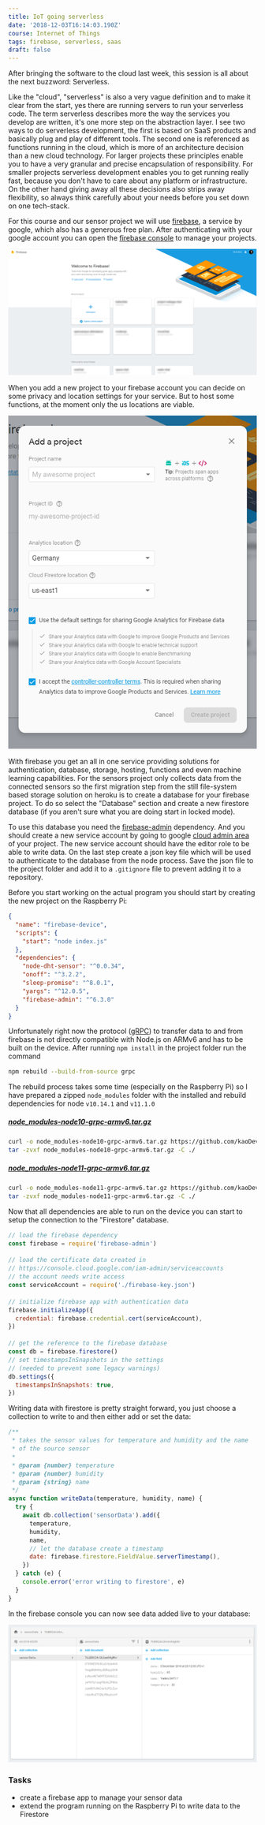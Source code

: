 ```yaml
---
title: IoT going serverless
date: '2018-12-03T16:14:03.190Z'
course: Internet of Things
tags: firebase, serverless, saas
draft: false
---
```


After bringing the software to the cloud last week, this session is all about
the next buzzword: Serverless.

Like the "cloud", "serverless" is also a very vague definition and to make it
clear from the start, yes there are running servers to run your serverless code.
The term serverless describes more the way the services you develop are written,
it's one more step on the abstraction layer. I see two ways to do serverless
development, the first is based on SaaS products and basically plug and play of
different tools. The second one is referenced as functions running in the cloud,
which is more of an architecture decision than a new cloud technology. For
larger projects these principles enable you to have a very granular and precise
encapsulation of responsibility. For smaller projects serverless development
enables you to get running really fast, because you don't have to care about any
platform or infrastructure. On the other hand giving away all these decisions
also strips away flexibility, so always think carefully about your needs before
you set down on one tech-stack.

For this course and our sensor project we will use
[firebase](https://firebase.google.com/), a service by google, which also has a
generous free plan. After authenticating with your google account you can open
the [firebase console](https://console.firebase.google.com/) to manage your
projects.

![firebase projects overview](./firebase-projects.png)

When you add a new project to your firebase account you can decide on some
privacy and location settings for your service. But to host some functions, at
the moment only the us locations are viable.

![firebase projects overview](./firebase-create-project.png)

With firebase you get an all in one service providing solutions for
authentication, database, storage, hosting, functions and even machine learning
capabilities. For the sensors project only collects data from the connected
sensors so the first migration step from the still file-system based storage
solution on heroku is to create a database for your firebase project. To do so
select the "Database" section and create a new firestore database (if you aren't
sure what you are doing start in locked mode).

To use this database you need the
[firebase-admin](https://www.npmjs.com/package/firebase-admin) dependency. And
you should create a new service account by going to google
[cloud admin area](https://console.cloud.google.com/iam-admin/serviceaccounts)
of your project. The new service account should have the editor role to be able
to write data. On the last step create a json key file which will be used to
authenticate to the database from the node process. Save the json file to the
project folder and add it to a `.gitignore` file to prevent adding it to a
repository.

Before you start working on the actual program you should start by creating the
new project on the Raspberry Pi:

```json
{
  "name": "firebase-device",
  "scripts": {
    "start": "node index.js"
  },
  "dependencies": {
    "node-dht-sensor": "^0.0.34",
    "onoff": "^3.2.2",
    "sleep-promise": "^8.0.1",
    "yargs": "^12.0.5",
    "firebase-admin": "^6.3.0"
  }
}
```

Unfortunately right now the protocol ([gRPC](https://grpc.io/)) to transfer data
to and from firebase is not directly compatible with Node.js on ARMv6 and has to
be built on the device. After running `npm install` in the project folder run
the command

```bash
npm rebuild --build-from-source grpc
```

The rebuild process takes some time (especially on the Raspberry Pi) so I have
prepared a zipped `node_modules` folder with the installed and rebuild
dependencies for node `v10.14.1` and `v11.1.0`

##### [node_modules-node10-grpc-armv6.tar.gz](https://github.com/kaoDev/kalleott.de/raw/prebuilt_archives/samples/firebase-device/node_modules-node10-grpc-armv6.tar.gz)

```bash
curl -o node_modules-node10-grpc-armv6.tar.gz https://github.com/kaoDev/kalleott.de/raw/prebuilt_archives/samples/firebase-device/node_modules-node10-grpc-armv6.tar.gz
tar -zvxf node_modules-node10-grpc-armv6.tar.gz -C ./
```

##### [node_modules-node11-grpc-armv6.tar.gz](https://github.com/kaoDev/kalleott.de/raw/prebuilt_archives/samples/firebase-device/node_modules-node11-grpc-armv6.tar.gz)

```bash
curl -o node_modules-node11-grpc-armv6.tar.gz https://github.com/kaoDev/kalleott.de/raw/prebuilt_archives/samples/firebase-device/node_modules-node11-grpc-armv6.tar.gz
tar -zvxf node_modules-node11-grpc-armv6.tar.gz -C ./
```

Now that all dependencies are able to run on the device you can start to setup
the connection to the "Firestore" database.

```js
// load the firebase dependency
const firebase = require('firebase-admin')

// load the certificate data created in
// https://console.cloud.google.com/iam-admin/serviceaccounts
// the account needs write access
const serviceAccount = require('./firebase-key.json')

// initialize firebase app with authentication data
firebase.initializeApp({
  credential: firebase.credential.cert(serviceAccount),
})

// get the reference to the firebase database
const db = firebase.firestore()
// set timestampsInSnapshots in the settings
// (needed to prevent some legacy warnings)
db.settings({
  timestampsInSnapshots: true,
})
```

Writing data with firestore is pretty straight forward, you just choose a
collection to write to and then either add or set the data:

```js
/**
 * takes the sensor values for temperature and humidity and the name
 * of the source sensor
 *
 * @param {number} temperature
 * @param {number} humidity
 * @param {string} name
 */
async function writeData(temperature, humidity, name) {
  try {
    await db.collection('sensorData').add({
      temperature,
      humidity,
      name,
      // let the database create a timestamp
      date: firebase.firestore.FieldValue.serverTimestamp(),
    })
  } catch (e) {
    console.error('error writing to firestore', e)
  }
}
```

In the firebase console you can now see data added live to your database:

![view of the firestore database content](./firebase-database.png)

### Tasks

- create a firebase app to manage your sensor data
- extend the program running on the Raspberry Pi to write data to the Firestore
